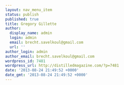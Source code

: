 ```yaml
---
layout: nav_menu_item
status: publish
published: true
title: Gregory Gillette
author:
  display_name: admin
  login: admin
  email: brecht.savelkoul@gmail.com
  url: ''
author_login: admin
author_email: brecht.savelkoul@gmail.com
wordpress_id: 7481
wordpress_url: http://distilledmagazine.com/?p=7481
date: '2013-08-24 21:49:52 +0000'
date_gmt: '2013-08-24 21:49:52 +0000'
---
```


